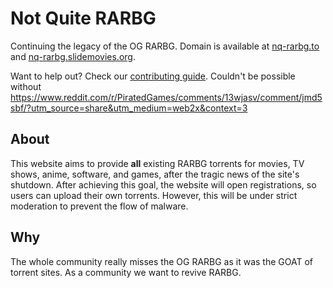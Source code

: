 # Not Quite RARBG

Continuing the legacy of the OG RARBG. Domain is available at [nq-rarbg.to](https://nq-rarbg.to/) and [nq-rarbg.slidemovies.org](http://nq-rarbg.slidemovies.org/).

Want to help out? Check our [contributing guide](./CONTRIBUTING.md). Couldn't be possible without <https://www.reddit.com/r/PiratedGames/comments/13wjasv/comment/jmd5sbf/?utm_source=share&utm_medium=web2x&context=3>

## About

This website aims to provide **all** existing RARBG torrents for movies, TV shows, anime, software, and games, after the tragic news of the site's shutdown.
After achieving this goal, the website will open registrations, so users can upload their own torrents. However, this will be under strict moderation to prevent the flow of malware.

## Why

The whole community really misses the OG RARBG as it was the GOAT of torrent sites. As a community we want to revive RARBG.
